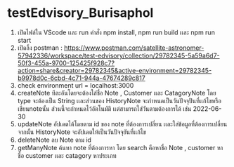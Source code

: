 # testEdvisory_Burisaphol
1. เปิดไฟล์ใน VScode เเละ run คำสั่ง npm install, npm run build เเละ npm run start
2. เปิดลิ้ง postman : https://www.postman.com/satellite-astronomer-57942336/workspace/test-edvisory/collection/29782345-5a59a6d7-50f3-455a-9700-125425f928c7?action=share&creator=29782345&active-environment=29782345-b9978d0c-6cbd-4c71-944a-47674289c817
3. check environment url = localhost:3000
4. createNote ทีละอันโดยจะต้องใส่ชื่อ Note , Customer เเละ CatagoryNote โดย type จะต้องเป็น String เเละส่วนของ HistoryNote จะกำหนดเป็นวันปัจจุปันที่เเก้ไขหรือเขียนnoteนั้น ส่วนนี้จะกำหนดไว้อัตโนมัติ เเต่สามารถใส่วันตามต้องการได้ เช่น 2022-06-30
5. updateNote อัปเดตได้โดยตาม id ของ note ที่ต้องการเปลี่ยน เเละใส่ข้อมูลที่ต้องการเปลี่ยน จากนั้น HistoryNote จะอัปเดตให้เป็นวันปัจจุยันที่เเก้ไข
6. deleteNote ลบ Note ตาม id
7. getManyNote ค้นหา note ที่ต้องการหา โดย search คือหาชื่อ Note , customer หา ชื่อ customer เเละ catagory หาประเภท
